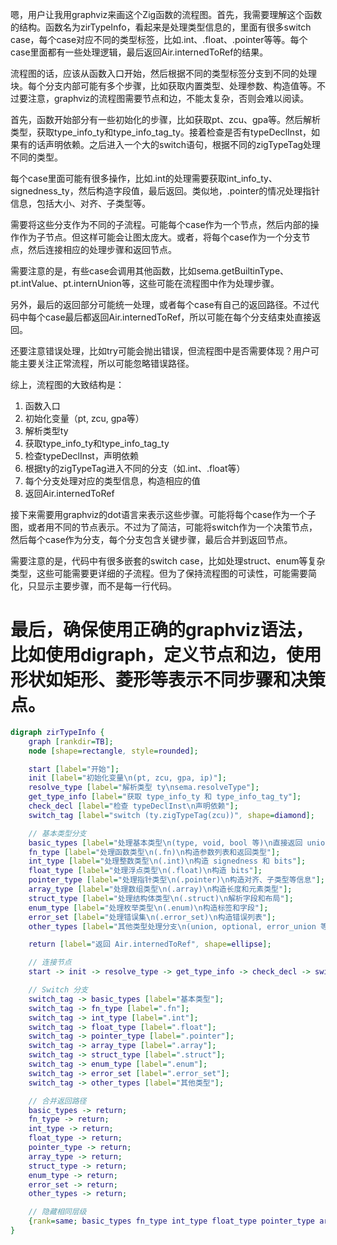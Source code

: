 嗯，用户让我用graphviz来画这个Zig函数的流程图。首先，我需要理解这个函数的结构。函数名为zirTypeInfo，看起来是处理类型信息的，里面有很多switch case，每个case对应不同的类型标签，比如.int、.float、.pointer等等。每个case里面都有一些处理逻辑，最后返回Air.internedToRef的结果。

流程图的话，应该从函数入口开始，然后根据不同的类型标签分支到不同的处理块。每个分支内部可能有多个步骤，比如获取内置类型、处理参数、构造值等。不过要注意，graphviz的流程图需要节点和边，不能太复杂，否则会难以阅读。

首先，函数开始部分有一些初始化的步骤，比如获取pt、zcu、gpa等。然后解析类型，获取type_info_ty和type_info_tag_ty。接着检查是否有typeDeclInst，如果有的话声明依赖。之后进入一个大的switch语句，根据不同的zigTypeTag处理不同的类型。

每个case里面可能有很多操作，比如.int的处理需要获取int_info_ty、signedness_ty，然后构造字段值，最后返回。类似地，.pointer的情况处理指针信息，包括大小、对齐、子类型等。

需要将这些分支作为不同的子流程。可能每个case作为一个节点，然后内部的操作作为子节点。但这样可能会让图太庞大。或者，将每个case作为一个分支节点，然后连接相应的处理步骤和返回节点。

需要注意的是，有些case会调用其他函数，比如sema.getBuiltinType、pt.intValue、pt.internUnion等，这些可能在流程图中作为处理步骤。

另外，最后的返回部分可能统一处理，或者每个case有自己的返回路径。不过代码中每个case最后都返回Air.internedToRef，所以可能在每个分支结束处直接返回。

还要注意错误处理，比如try可能会抛出错误，但流程图中是否需要体现？用户可能主要关注正常流程，所以可能忽略错误路径。

综上，流程图的大致结构是：

1. 函数入口
2. 初始化变量（pt, zcu, gpa等）
3. 解析类型ty
4. 获取type_info_ty和type_info_tag_ty
5. 检查typeDeclInst，声明依赖
6. 根据ty的zigTypeTag进入不同的分支（如.int、.float等）
7. 每个分支处理对应的类型信息，构造相应的值
8. 返回Air.internedToRef

接下来需要用graphviz的dot语言来表示这些步骤。可能将每个case作为一个子图，或者用不同的节点表示。不过为了简洁，可能将switch作为一个决策节点，然后每个case作为分支，每个分支包含关键步骤，最后合并到返回节点。

需要注意的是，代码中有很多嵌套的switch case，比如处理struct、enum等复杂类型，这些可能需要更详细的子流程。但为了保持流程图的可读性，可能需要简化，只显示主要步骤，而不是每一行代码。

最后，确保使用正确的graphviz语法，比如使用digraph，定义节点和边，使用形状如矩形、菱形等表示不同步骤和决策点。
================================================
```dot
digraph zirTypeInfo {
    graph [rankdir=TB];
    node [shape=rectangle, style=rounded];

    start [label="开始"];
    init [label="初始化变量\n(pt, zcu, gpa, ip)"];
    resolve_type [label="解析类型 ty\nsema.resolveType"];
    get_type_info [label="获取 type_info_ty 和 type_info_tag_ty"];
    check_decl [label="检查 typeDeclInst\n声明依赖"];
    switch_tag [label="switch (ty.zigTypeTag(zcu))", shape=diamond];

    // 基本类型分支
    basic_types [label="处理基本类型\n(type, void, bool 等)\n直接返回 unionInitFromEnumTag"];
    fn_type [label="处理函数类型\n(.fn)\n构造参数列表和返回类型"];
    int_type [label="处理整数类型\n(.int)\n构造 signedness 和 bits"];
    float_type [label="处理浮点类型\n(.float)\n构造 bits"];
    pointer_type [label="处理指针类型\n(.pointer)\n构造对齐、子类型等信息"];
    array_type [label="处理数组类型\n(.array)\n构造长度和元素类型"];
    struct_type [label="处理结构体类型\n(.struct)\n解析字段和布局"];
    enum_type [label="处理枚举类型\n(.enum)\n构造标签和字段"];
    error_set [label="处理错误集\n(.error_set)\n构造错误列表"];
    other_types [label="其他类型处理分支\n(union, optional, error_union 等)"];

    return [label="返回 Air.internedToRef", shape=ellipse];

    // 连接节点
    start -> init -> resolve_type -> get_type_info -> check_decl -> switch_tag;

    // Switch 分支
    switch_tag -> basic_types [label="基本类型"];
    switch_tag -> fn_type [label=".fn"];
    switch_tag -> int_type [label=".int"];
    switch_tag -> float_type [label=".float"];
    switch_tag -> pointer_type [label=".pointer"];
    switch_tag -> array_type [label=".array"];
    switch_tag -> struct_type [label=".struct"];
    switch_tag -> enum_type [label=".enum"];
    switch_tag -> error_set [label=".error_set"];
    switch_tag -> other_types [label="其他类型"];

    // 合并返回路径
    basic_types -> return;
    fn_type -> return;
    int_type -> return;
    float_type -> return;
    pointer_type -> return;
    array_type -> return;
    struct_type -> return;
    enum_type -> return;
    error_set -> return;
    other_types -> return;

    // 隐藏相同层级
    {rank=same; basic_types fn_type int_type float_type pointer_type array_type struct_type enum_type error_set other_types}
}
```